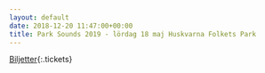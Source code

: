 ```yaml
---
layout: default
date: 2018-12-20 11:47:00+00:00
title: Park Sounds 2019 - lördag 18 maj Huskvarna Folkets Park
---
```


[Biljetter](https://secure.tickster.com/mcpx1mu3pkb29hl){:.tickets}

<!--
# Park Sounds 
{:.h3}

Park Sounds är en årligt återkommande festival i Huskvarna Folkets Park. Årets upplaga av Park Sounds äger rum lördagen den 18 maj 2019. Vår publik får uppleva ett tiotal band och artister på våra två scener, inramat av en klassisk folkparksmiljö. På området finns det också mat och dryck. 

2019 är tredje året för festivalen. Tidigare år har bland andra The Hives, Raised Fist, Tove Styrke, Johnossi, Sara Klang, Kvelertak, Hurula, Jens Lekman och många fler stått på scen. Park Sounds arrangeras av föreningen 1934.
-->